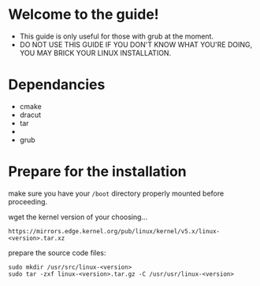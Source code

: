 # Welcome to the guide!

- This guide is only useful for those with grub at the moment.
- DO NOT USE THIS GUIDE IF YOU DON'T KNOW WHAT YOU'RE DOING, YOU MAY BRICK YOUR LINUX INSTALLATION.

# Dependancies

- cmake
- dracut
- tar
- 
- grub

# Prepare for the installation

make sure you have your ```/boot``` directory properly mounted before proceeding.

wget the kernel version of your choosing...

```https://mirrors.edge.kernel.org/pub/linux/kernel/v5.x/linux-<version>.tar.xz```

prepare the source code files:

```
sudo mkdir /usr/src/linux-<version>
sudo tar -zxf linux-<version>.tar.gz -C /usr/usr/linux-<version>
```


